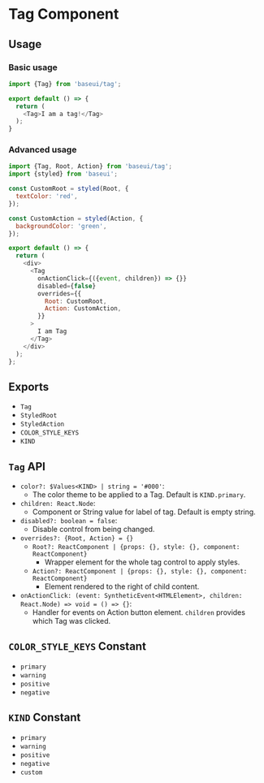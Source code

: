# Tag Component

## Usage

### Basic usage

```js
import {Tag} from 'baseui/tag';

export default () => {
  return (
    <Tag>I am a tag!</Tag>
  );
}
```

### Advanced usage

```js
import {Tag, Root, Action} from 'baseui/tag';
import {styled} from 'baseui';

const CustomRoot = styled(Root, {
  textColor: 'red',
});

const CustomAction = styled(Action, {
  backgroundColor: 'green',
});

export default () => {
  return (
    <div>
      <Tag
        onActionClick={({event, children}) => {}}
        disabled={false}
        overrides={{
          Root: CustomRoot,
          Action: CustomAction,
        }}
      >
        I am Tag
      </Tag>
    </div>
  );
};
```

## Exports

* `Tag`
* `StyledRoot`
* `StyledAction`
* `COLOR_STYLE_KEYS`
* `KIND`

## `Tag` API

* `color?: $Values<KIND> | string = '#000'`:
  * The color theme to be applied to a Tag. Default is `KIND.primary`.
* `children: React.Node`:
  * Component or String value for label of tag. Default is empty string.
* `disabled?: boolean = false`:
  * Disable control from being changed.
* `overrides?: {Root, Action} = {}`
  * `Root?: ReactComponent | {props: {}, style: {}, component: ReactComponent}`
    * Wrapper element for the whole tag control to apply styles.
  * `Action?: ReactComponent | {props: {}, style: {}, component: ReactComponent}`
    * Element rendered to the right of child content.
* `onActionClick: (event: SyntheticEvent<HTMLElement>, children: React.Node) => void = () => {}`:
  * Handler for events on Action button element. `children` provides which Tag was clicked.

## `COLOR_STYLE_KEYS` Constant

* `primary`
* `warning`
* `positive`
* `negative`

## `KIND` Constant

* `primary`
* `warning`
* `positive`
* `negative`
* `custom`
